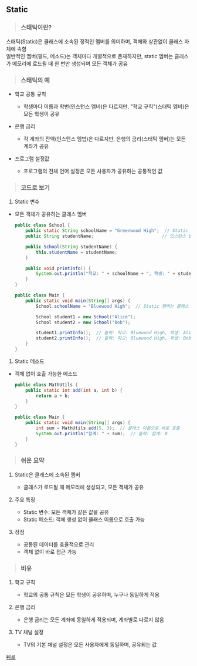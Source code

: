 ## Static
> ### 스태틱이란?
스태틱(Static)은 클래스에 소속된 정적인 멤버를 의미하며, 객체와 상관없이 클래스 자체에 속함</br>
일반적인 멤버(필드, 메소드)는 객체마다 개별적으로 존재하지만, static 멤버는 클래스가 메모리에 로드될 때 한 번만 생성되며 모든 객체가 공유

> ### 스태틱의 예
- 학교 공통 규칙
    - 학생마다 이름과 학번(인스턴스 멤버)은 다르지만, "학교 규칙"(스태틱 멤버)은 모든 학생이 공유

- 은행 금리
    - 각 계좌의 잔액(인스턴스 멤법)은 다르지만, 은행의 금리(스태틱 멤버)는 모든 계좌가 공유

- 프로그램 설정값
    - 프로그램의 전체 언어 설정은 모든 사용자가 공유하는 공통적인 값

> ### 코드로 보기
1. Static 변수
- 모든 객체가 공유하는 클래스 멤버
    ```java
    public class School {
        public static String schoolName = "Greenwood High";  // Static 변수
        public String studentName;                          // 인스턴스 변수

        public School(String studentName) {
            this.studentName = studentName;
        }

        public void printInfo() {
            System.out.println("학교: " + schoolName + ", 학생: " + studentName);
        }
    }

    public class Main {
        public static void main(String[] args) {
            School.schoolName = "Bluewood High";  // Static 멤버는 클래스 이름으로 접근 가능

            School student1 = new School("Alice");
            School student2 = new School("Bob");

            student1.printInfo();  // 출력: 학교: Bluewood High, 학생: Alice
            student2.printInfo();  // 출력: 학교: Bluewood High, 학생: Bob
        }
    }
    ```

1. Static 메소드
- 객체 없이 호출 가능한 메소드
    ```java
    public class MathUtils {
        public static int add(int a, int b) {
            return a + b;
        }
    }

    public class Main {
        public static void main(String[] args) {
            int sum = MathUtils.add(5, 3);  // 클래스 이름으로 바로 호출
            System.out.println("합계: " + sum);  // 출력: 합계: 8
        }
    }
    ```

> ### 쉬운 요약
1. Static은 클래스에 소속된 멤버
    - 클래스가 로드될 때 메모리에 생성되고, 모든 객체가 공유

2. 주요 특징
    - Static 변수: 모든 객체가 같은 값을 공유
    - Static 메소드: 객체 생성 없이 클래스 이름으로 호출 가능

3. 장점
    - 공통된 데이터를 효율적으로 관리
    - 객체 없이 바로 접근 가능

> ### 비유
1. 학교 규칙
    - 학교의 공통 규칙은 모든 학생이 공유하며, 누구나 동일하게 적용

2. 은행 금리
    - 은행 금리는 모든 계좌에 동일하게 적용되며, 계좌별로 다르지 않음

3. TV 채널 설정
    - TV의 기본 채널 설정은 모든 사용자에게 동일하며, 공유되는 값

[뒤로](../README.md#java-study-notes)